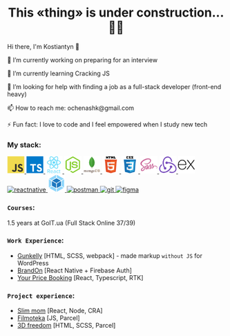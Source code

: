 <h1 align="center">This «thing» is under construction... 👨‍🎨</h1>

Hi there, I'm Kostiantyn 👋

<p>🔭 I’m currently working on preparing for an interview</p>
<p>🌱 I’m currently learning Cracking JS</p>
<p>🤔 I’m looking for help with finding a job as a full-stack developer (front-end heavy)</p>
<p>📫 How to reach me: ochenashk@gmail.com</p>
<p>⚡ Fun fact: I love to code and I feel empowered when I study new tech</p>

<h3 align="left">My stack:</h3>
<p align="left">
  <a href="https://developer.mozilla.org/en-US/docs/Web/JavaScript" target="_blank" rel="noopener noreferrer nofollow">
    <img src="https://raw.githubusercontent.com/devicons/devicon/master/icons/javascript/javascript-original.svg" alt="javascript" width="40" height="40" title="JavaScript" />
  </a>
  <a href="https://www.typescriptlang.org/" target="_blank" rel="noopener noreferrer nofollow">
    <img src="https://raw.githubusercontent.com/devicons/devicon/master/icons/typescript/typescript-original.svg" alt="typescript" width="40" height="40" title="TypeScript" />
  </a>
  <a href="https://reactjs.org/" target="_blank" rel="noopener noreferrer nofollow">
    <img src="https://raw.githubusercontent.com/devicons/devicon/master/icons/react/react-original-wordmark.svg" alt="react" width="40" height="40" title="React" />
  </a>
  <a href="https://nodejs.org" target="_blank" rel="noopener noreferrer nofollow">
    <img src="https://raw.githubusercontent.com/devicons/devicon/master/icons/nodejs/nodejs-original.svg" alt="Node.js" width="40" height="40" title="Node.js" />
  </a>
  <a href="https://www.mongodb.com/">
    <img src="https://raw.githubusercontent.com/devicons/devicon/master/icons/mongodb/mongodb-original-wordmark.svg" alt="MongoDB" width="40" height="40" title="mongoDB">
  </a>
  <a href="https://www.w3.org/html/" target="_blank" rel="noopener noreferrer nofollow">
    <img src="https://raw.githubusercontent.com/devicons/devicon/master/icons/html5/html5-original-wordmark.svg" alt="html5" width="40" height="40" title="HTML5" />
  </a>
  <a href="https://www.w3schools.com/css/" target="_blank" rel="noopener noreferrer nofollow">
    <img src="https://raw.githubusercontent.com/devicons/devicon/master/icons/css3/css3-original-wordmark.svg" alt="css3" width="40" height="40" title="CSS3"/>
  </a>
  <a href="https://sass-lang.com" target="_blank" rel="noopener noreferrer nofollow">
    <img src="https://raw.githubusercontent.com/devicons/devicon/master/icons/sass/sass-original.svg" alt="sass" width="40" height="40" title="SCSS" />
  </a>
  <a href="https://redux.js.org" target="_blank" rel="noopener noreferrer nofollow">
    <img src="https://raw.githubusercontent.com/devicons/devicon/master/icons/redux/redux-original.svg" alt="redux" width="40" height="40" title="Redux, RTK Query" />
  </a>
  <a href="https://expressjs.com" target="_blank" rel="noopener noreferrer nofollow">
    <img src="https://raw.githubusercontent.com/devicons/devicon/master/icons/express/express-original.svg" alt="express" width="40" height="40" title="Express"/>
  </a>
  <a href="https://reactnative.dev/" target="_blank" rel="noopener noreferrer nofollow">
    <img src="https://reactnative.dev/img/header_logo.svg" alt="reactnative" width="40" height="40" title="React Native" />
  </a>
  <a href="https://webpack.js.org" target="_blank" rel="noopener noreferrer nofollow">
    <img src="https://raw.githubusercontent.com/devicons/devicon/master/icons/webpack/webpack-original.svg" alt="webpack" width="40" height="40" title="Webpack"/>
  </a>
  <a href="https://postman.com" target="_blank" rel="noopener noreferrer nofollow">
    <img src="https://www.vectorlogo.zone/logos/getpostman/getpostman-icon.svg" alt="postman" width="40" height="40" title="Postman" />
  </a>
  <a href="https://git-scm.com/" target="_blank" rel="noopener noreferrer nofollow">
    <img src="https://www.vectorlogo.zone/logos/git-scm/git-scm-icon.svg" alt="git" width="40" height="40" title="Git" />
  </a>
  <a href="https://www.figma.com/" target="_blank" rel="noopener noreferrer nofollow">
  <img src="https://www.vectorlogo.zone/logos/figma/figma-icon.svg" alt="figma" width="40" height="40" title="Figma" />
  </a>
</p>

### `Courses`:

1.5 years at GoIT.ua (Full Stack Online 37/39)

### `Work Experience`:

- [Gunkelly](https://wizardly-hugle-3c259c.netlify.app/) [HTML, SCSS, webpack] -
  made markup `without JS` for WordPress
- [BrandOn](https://thebrandonapp.com/) [React Native + Firebase Auth]
- [Your Price Booking](https://www.yourpricebooking.com/) [React, Typescript,
  RTK]

### `Project experience`:

- [Slim mom](https://themainone.github.io/slimmom-front-end/) [React, Node, CRA]
- [Filmoteka](https://themainone.github.io/team-project/) [JS, Parcel]
- [3D freedom](https://caraset.github.io/goit-team-project/) [HTML, SCSS,
  Parcel]

<!---
KostiantynO/KostiantynO is a ✨ special ✨ repository because its `README.md` (this file) appears on your GitHub profile.
You can click the Preview link to take a look at your changes.
--->
